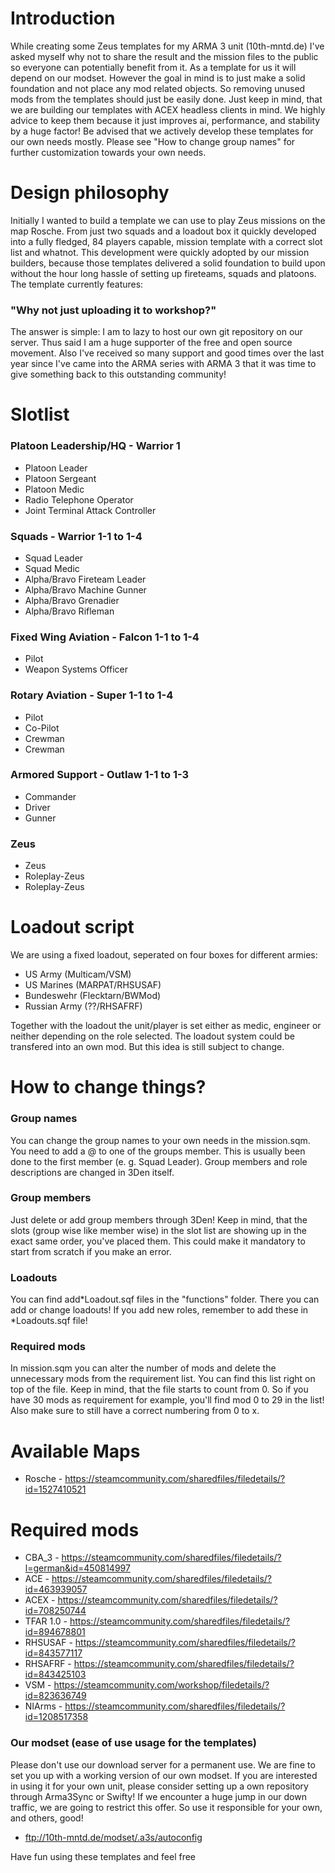 # Introduction
While creating some Zeus templates for my ARMA 3 unit (10th-mntd.de) I've asked myself why not to share the result and the mission files to the public so everyone can potentially benefit from it. 
As a template for us it will depend on our modset. However the goal in mind is to just make a solid foundation and not place any mod related objects. So removing unused mods from the templates should just be easily done. Just keep in mind, that we are building our templates with ACEX headless clients in mind. We highly advice to keep them because it just improves ai, performance, and stability by a huge factor!
Be advised that we actively develop these templates for our own needs mostly. Please see "How to change group names" for further customization towards your own needs.

# Design philosophy
Initially I wanted to build a template we can use to play Zeus missions on the map Rosche. From just two squads and a loadout box it quickly developed into a fully fledged, 84 players capable, mission template with a correct slot list and whatnot. This development were quickly adopted by our mission builders, because those templates delivered a solid foundation to build upon without the hour long hassle of setting up fireteams, squads and platoons. The template currently features:

### "Why not just uploading it to workshop?"
The answer is simple: I am to lazy to host our own git repository on our server. Thus said I am a huge supporter of the free and open source movement. Also I've received so many support and good times over the last year since I've came into the ARMA series with ARMA 3 that it was time to give something back to this outstanding community!

# Slotlist
### Platoon Leadership/HQ - Warrior 1
 * Platoon Leader
 * Platoon Sergeant
 * Platoon Medic
 * Radio Telephone Operator
 * Joint Terminal Attack Controller

### Squads - Warrior 1-1 to 1-4
* Squad Leader
* Squad Medic
* Alpha/Bravo Fireteam Leader
* Alpha/Bravo Machine Gunner
* Alpha/Bravo Grenadier
* Alpha/Bravo Rifleman

### Fixed Wing Aviation - Falcon 1-1 to 1-4
 * Pilot 
 * Weapon Systems Officer

### Rotary Aviation - Super 1-1 to 1-4
 * Pilot
 * Co-Pilot
 * Crewman
 * Crewman

### Armored Support - Outlaw 1-1 to 1-3
 * Commander
 * Driver
 * Gunner

### Zeus
 * Zeus
 * Roleplay-Zeus 
 * Roleplay-Zeus 

# Loadout script
We are using a fixed loadout, seperated on four boxes for different armies:
 * US Army (Multicam/VSM)
 * US Marines (MARPAT/RHSUSAF)
 * Bundeswehr (Flecktarn/BWMod)
 * Russian Army (??/RHSAFRF)

Together with the loadout the unit/player is set either as medic, engineer or neither depending on the role selected. The loadout system could be transfered into an own mod. But this idea is still subject to change. 
 
# How to change things?
### Group names
You can change the group names to your own needs in the mission.sqm. You need to add a @<groupname> to one of the groups member. This is usually been done to the first member (e. g. Squad Leader). Group members and role descriptions are changed in 3Den itself. 

### Group members
Just delete or add group members through 3Den! Keep in mind, that the slots (group wise like member wise) in the slot list are showing up in the exact same order, you've placed them. This could make it mandatory to start from scratch if you make an error. 

### Loadouts
You can find add*Loadout.sqf files in the "functions" folder. There you can add or change loadouts! If you add new roles, remember to add these in *Loadouts.sqf file!

### Required mods
In mission.sqm you can alter the number of mods and delete the unnecessary mods from the requirement list. You can find this list right on top of the file. Keep in mind, that the file starts to count from 0. So if you have 30 mods as requirement for example, you'll find mod 0 to 29 in the list! Also make sure to still have a correct numbering from 0 to x.

# Available Maps
 * Rosche - https://steamcommunity.com/sharedfiles/filedetails/?id=1527410521

# Required mods
 * CBA_3 - https://steamcommunity.com/sharedfiles/filedetails/?l=german&id=450814997
 * ACE - https://steamcommunity.com/sharedfiles/filedetails/?id=463939057
 * ACEX - https://steamcommunity.com/sharedfiles/filedetails/?id=708250744
 * TFAR 1.0 - https://steamcommunity.com/sharedfiles/filedetails/?id=894678801
 * RHSUSAF - https://steamcommunity.com/sharedfiles/filedetails/?id=843577117
 * RHSAFRF - https://steamcommunity.com/sharedfiles/filedetails/?id=843425103
 * VSM - https://steamcommunity.com/workshop/filedetails/?id=823636749
 * NIArms - https://steamcommunity.com/sharedfiles/filedetails/?id=1208517358
 
 ### Our modset (ease of use usage for the templates)
Please don't use our download server for a permanent use. We are fine to set you up with a working version of our own modset. If you are interested in using it for your own unit, please consider setting up a own repository through Arma3Sync or Swifty! If we encounter a huge jump in our down traffic, we are going to restrict this offer. So use it responsible for your own, and others, good!
 * ftp://10th-mntd.de/modset/.a3s/autoconfig
 
 
 Have fun using these templates and feel free 
